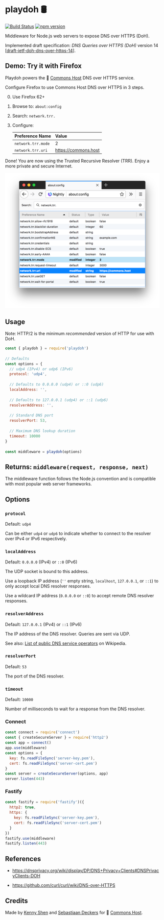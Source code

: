 # playdoh 🛢

[![Build Status](https://travis-ci.org/qoelet/playdoh.svg?branch=master)](https://travis-ci.org/qoelet/playdoh)
[![npm version](https://badge.fury.io/js/playdoh.svg)](https://badge.fury.io/js/playdoh)

Middleware for Node.js web servers to expose DNS over HTTPS (DoH).

Implemented draft specification: *DNS Queries over HTTPS (DoH)* version 14 [[draft-ietf-doh-dns-over-https-14](https://tools.ietf.org/html/draft-ietf-doh-dns-over-https-14)].

## Demo: Try it with Firefox

Playdoh powers the 🐑 [Commons Host](https://commons.host) DNS over HTTPS service.

Configure Firefox to use Commons Host DNS over HTTPS in 3 steps.

0. Use Firefox 62+
1. Browse to: `about:config`
1. Search: `network.trr.`
1. Configure:

   | Preference Name | Value |
   |-|-|
   | `network.trr.mode` | 2 |
   | `network.trr.uri` | https://commons.host |

Done! You are now using the Trusted Recursive Resolver (TRR). Enjoy a more private and secure Internet.

![Firefox settings](./docs/firefox-settings.png)

## Usage

Note: HTTP/2 is the minimum *recommended* version of HTTP for use with DoH.

```js
const { playdoh } = require('playdoh')

// Defaults
const options = {
  // udp4 (IPv4) or udp6 (IPv6)
  protocol: 'udp4',

  // Defaults to 0.0.0.0 (udp4) or ::0 (udp6)
  localAddress: '',

  // Defaults to 127.0.0.1 (udp4) or ::1 (udp6)
  resolverAddress: '',

  // Standard DNS port
  resolverPort: 53,

  // Maximum DNS lookup duration
  timeout: 10000
}

const middleware = playdoh(options)
```

## Returns: `middleware(request, response, next)`

The middleware function follows the Node.js convention and is compatible with most popular web server frameworks.

## Options

### `protocol`

Default: `udp4`

Can be either `udp4` or `udp6` to indicate whether to connect to the resolver over IPv4 or IPv6 respectively.

### `localAddress`

Default: `0.0.0.0` (IPv4) or `::0` (IPv6)

The UDP socket is bound to this address.

Use a loopback IP address (`''` empty string, `localhost`, `127.0.0.1`, or `::1`) to only accept local DNS resolver responses.

Use a wildcard IP address (`0.0.0.0` or `::0`) to accept remote DNS resolver responses.

### `resolverAddress`

Default: `127.0.0.1` (IPv4) or `::1` (IPv6)

The IP address of the DNS resolver. Queries are sent via UDP.

See also: [List of public DNS service operators](https://en.wikipedia.org/wiki/Public_recursive_name_server) on Wikipedia.

### `resolverPort`

Default: `53`

The port of the DNS resolver.

### `timeout`

Default: `10000`

Number of milliseconds to wait for a response from the DNS resolver.

### Connect

```js
const connect = require('connect')
const { createSecureServer } = require('http2')
const app = connect()
app.use(middleware)
const options = {
  key: fs.readFileSync('server-key.pem'),
  cert: fs.readFileSync('server-cert.pem')
}
const server = createSecureServer(options, app)
server.listen(443)
```

### Fastify

```js
const fastify = require('fastify')({
  http2: true,
  https: {
    key: fs.readFileSync('server-key.pem'),
    cert: fs.readFileSync('server-cert.pem')
  }
})
fastify.use(middleware)
fastify.listen(443)
```

## References

- https://dnsprivacy.org/wiki/display/DP/DNS+Privacy+Clients#DNSPrivacyClients-DOH

- https://github.com/curl/curl/wiki/DNS-over-HTTPS

## Credits

Made by [Kenny Shen](https://www.machinesung.com) and [Sebastiaan Deckers](https://twitter.com/sebdeckers) for 🐑 [Commons Host](https://commons.host).
